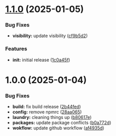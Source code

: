 # [1.1.0](https://github.com/freshsqueezed/gql/compare/v1.0.0...v1.1.0) (2025-01-05)


### Bug Fixes

* **visibility:** update visibility ([cf9b5d2](https://github.com/freshsqueezed/gql/commit/cf9b5d2e29119c0436e69e2f60a4f6298879b0be))


### Features

* **init:** initial release ([1c0a45f](https://github.com/freshsqueezed/gql/commit/1c0a45f3f80dd2a4a8f4e51a70f1e8a0adda54a7))

# 1.0.0 (2025-01-04)


### Bug Fixes

* **build:** fix build release ([2b44fed](https://github.com/freshsqueezed/gql/commit/2b44fed5d46a3f888a112feb9923a19ba3f091da))
* **config:** remove npmrc ([28aa065](https://github.com/freshsqueezed/gql/commit/28aa065f780b05aeb5610e4c08870446ac0e6c7c))
* **laundry:** cleaning things up ([b80617e](https://github.com/freshsqueezed/gql/commit/b80617e945499765127562635a0e77578acb1e1d))
* **packages:** update package conflicts ([b0a772d](https://github.com/freshsqueezed/gql/commit/b0a772d6544e7a44c4a9a67fb012f98dd9b7932e))
* **wokflow:** update github workflow ([af4935d](https://github.com/freshsqueezed/gql/commit/af4935db53113fb6a09cdb19f9fe68ced2593c75))
